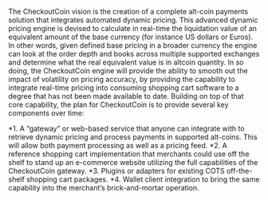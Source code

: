 The CheckoutCoin vision is the creation of a complete alt-coin payments solution that integrates automated dynamic pricing. This advanced dynamic pricing engine is devised to calculate in real-time the liquidation value of an equivalent amount of the base currency (for instance US dollars or Euros). In other words, given defined base pricing in a broader currency the engine can look at the order depth and books across multiple supported exchanges and determine what the real equivalent value is in altcoin quantity. In so doing, the CheckoutCoin engine will provide the ability to smooth out the impact of volatility on pricing accuracy, by providing the capability to integrate real-time pricing into consuming shopping cart software to a degree that has not been made available to date. Building on top of that core capability, the plan for CheckoutCoin is to provide several key components over time:

*1. A “gateway” or web-based service that anyone can integrate with to retrieve dynamic pricing and process payments in supported alt-coins. This will allow both payment processing as well as a pricing feed.
*2. A reference shopping cart implementation that merchants could use off the shelf to stand up an e-commerce website utilizing the full capabilities of the CheckoutCoin gateway.
*3. Plugins or adapters for existing COTS off-the-shelf shopping cart packages.
*4. Wallet client integration to bring the same capability into the merchant’s brick-and-mortar operation.
